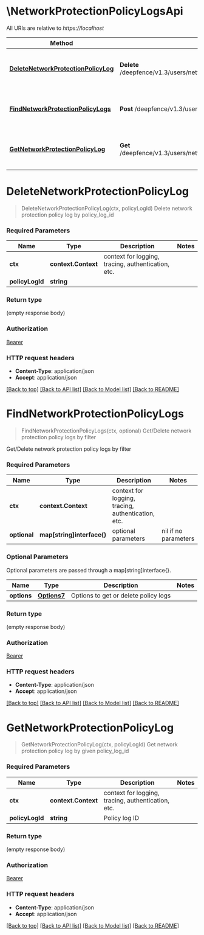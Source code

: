 # \NetworkProtectionPolicyLogsApi

All URIs are relative to *https://localhost*

Method | HTTP request | Description
------------- | ------------- | -------------
[**DeleteNetworkProtectionPolicyLog**](NetworkProtectionPolicyLogsApi.md#DeleteNetworkProtectionPolicyLog) | **Delete** /deepfence/v1.3/users/network_protection_policy_log/{policy_log_id} | Delete network protection policy log by policy_log_id
[**FindNetworkProtectionPolicyLogs**](NetworkProtectionPolicyLogsApi.md#FindNetworkProtectionPolicyLogs) | **Post** /deepfence/v1.3/users/network_protection_policy_log | Get/Delete network protection policy logs by filter
[**GetNetworkProtectionPolicyLog**](NetworkProtectionPolicyLogsApi.md#GetNetworkProtectionPolicyLog) | **Get** /deepfence/v1.3/users/network_protection_policy_log/{policy_log_id} | Get network protection policy log by given policy_log_id


# **DeleteNetworkProtectionPolicyLog**
> DeleteNetworkProtectionPolicyLog(ctx, policyLogId)
Delete network protection policy log by policy_log_id

### Required Parameters

Name | Type | Description  | Notes
------------- | ------------- | ------------- | -------------
 **ctx** | **context.Context** | context for logging, tracing, authentication, etc.
  **policyLogId** | **string**|  | 

### Return type

 (empty response body)

### Authorization

[Bearer](../README.md#Bearer)

### HTTP request headers

 - **Content-Type**: application/json
 - **Accept**: application/json

[[Back to top]](#) [[Back to API list]](../README.md#documentation-for-api-endpoints) [[Back to Model list]](../README.md#documentation-for-models) [[Back to README]](../README.md)

# **FindNetworkProtectionPolicyLogs**
> FindNetworkProtectionPolicyLogs(ctx, optional)
Get/Delete network protection policy logs by filter

Get/Delete network protection policy logs by filter

### Required Parameters

Name | Type | Description  | Notes
------------- | ------------- | ------------- | -------------
 **ctx** | **context.Context** | context for logging, tracing, authentication, etc.
 **optional** | **map[string]interface{}** | optional parameters | nil if no parameters

### Optional Parameters
Optional parameters are passed through a map[string]interface{}.

Name | Type | Description  | Notes
------------- | ------------- | ------------- | -------------
 **options** | [**Options7**](Options7.md)| Options to get or delete policy logs | 

### Return type

 (empty response body)

### Authorization

[Bearer](../README.md#Bearer)

### HTTP request headers

 - **Content-Type**: application/json
 - **Accept**: application/json

[[Back to top]](#) [[Back to API list]](../README.md#documentation-for-api-endpoints) [[Back to Model list]](../README.md#documentation-for-models) [[Back to README]](../README.md)

# **GetNetworkProtectionPolicyLog**
> GetNetworkProtectionPolicyLog(ctx, policyLogId)
Get network protection policy log by given policy_log_id

### Required Parameters

Name | Type | Description  | Notes
------------- | ------------- | ------------- | -------------
 **ctx** | **context.Context** | context for logging, tracing, authentication, etc.
  **policyLogId** | **string**| Policy log ID | 

### Return type

 (empty response body)

### Authorization

[Bearer](../README.md#Bearer)

### HTTP request headers

 - **Content-Type**: application/json
 - **Accept**: application/json

[[Back to top]](#) [[Back to API list]](../README.md#documentation-for-api-endpoints) [[Back to Model list]](../README.md#documentation-for-models) [[Back to README]](../README.md)

